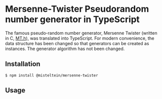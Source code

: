 # Mersenne-Twister Pseudorandom number generator in TypeScript

The famous pseudo-random number generator, Mersenne Twister (written in C, [MT.h](https://omitakahiro.github.io/random/code/MT.h)), was translated into TypeScript.
For modern convenience, the data structure has been changed so that generators can be created as instances.
The generator algorithm has not been changed.


## Installation

```
$ npm install @misteltein/mersenne-twister
```

## Usage
